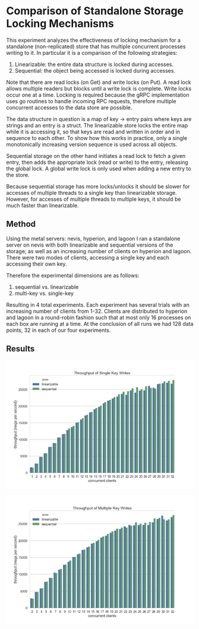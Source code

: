 # Comparison of Standalone Storage Locking Mechanisms

This experiment analyzes the effectiveness of locking mechanism for a standalone (non-replicated) store that has multiple concurrent processes writing to it. In particular it is a comparison of the following strategies:

1. Linearizable: the entire data structure is locked during accesses.
2. Sequential: the object being accessed is locked during accesses.

Note that there are read locks (on Get) and write locks (on Put). A read lock allows multiple readers but blocks until a write lock is complete. Write locks occur one at a time. Locking is required because the gRPC implementation uses go routines to handle incoming RPC requests, therefore multiple concurrent accesses to the data store are possible.

The data structure in question is a map of key -> entry pairs where keys are strings and an entry is a struct. The linearizable store locks the entire map while it is accessing it, so that keys are read and written in order and in sequence to each other. To show how this works in practice, only a single monotonically increasing version sequence is used across all objects.

Sequential storage on the other hand initiates a read lock to fetch a given entry, then adds the appropriate lock (read or write) to the entry, releasing the global lock. A global write lock is only used when adding a new entry to the store.

Because sequential storage has more locks/unlocks it should be slower for accesses of multiple threads to a single key than linearizable storage. However, for accesses of multiple threads to multiple keys, it should be much faster than linearizable.

## Method

Using the metal servers: nevis, hyperion, and lagoon I ran a standalone server on nevis with both linearizable and sequential versions of the storage; as well as an increasing number of clients on hyperion and lagoon. There were two modes of clients, accessing a single key and each accessing their own key.

Therefore the experimental dimensions are as follows:

1. sequential vs. linearizable
2. multi-key vs. single-key

Resulting in 4 total experiments. Each experiment has several trials with an increasing number of clients from 1-32. Clients are distributed to hyperion and lagoon in a round-robin fashion such that at most only 16 processes on each box are running at a time. At the conclusion of all runs we had 128 data points, 32 in each of our four experiments.

## Results

[![Throughput of Single Key Writes](figures/single-key-throughput.png)](figures/single-key-throughput.png)

[![Throughput of Multiple Key Writes](figures/multi-key-throughput.png)](figures/multi-key-throughput.png)
